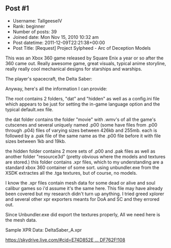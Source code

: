 ## Post #1
- Username: TallgeeseIV
- Rank: beginner
- Number of posts: 39
- Joined date: Mon Nov 15, 2010 10:32 am
- Post datetime: 2011-12-09T22:21:38+00:00
- Post Title: [Request] Project Sylpheed - Arc of Deception Models

This was an Xbox 360 game released by Square Enix a year or so after the 360 came out. Really awesome game, great visuals, typical anime storyline, really really cool mechanical designs for starships and warships.

The player's spacecraft, the Delta Saber: 

Anyway, here's all the information I can provide:

The root contains 2 folders, "dat" and "hidden" as well as a config.ini file which appears to be just for setting the in-game language option and the typical default.xex file.

the dat folder contains the folder "movie" with .wmv's of all the game's cutscenes and several uniquely named .p00 (some have files from .p00 through .p04) files of varying sizes between 426kb and 255mb. each is followed by a .pak file of the same name as the .p00 file before it with file sizes between 1kb and 19kb.

the hidden folder contains 2 more sets of .p00 and .pak files as well as another folder "resource3d" (pretty obvious where the models and textures are stored.) this folder contains .xpr files, which to my understanding are a standard xbox 360 container of some sort. using unbundler.exe from the XSDK extractes all the .tga textures, but of course, no models.

I know the .xpr files contain mesh data for some dead or alive and soul calibur games so i'd assume it's the same here. This file may have already been covered but my research didn't turn up anything. I tried greed xplorer and several other xpr exporters meants for DoA and SC and they errored out.


Since Unbundler.exe did export the textures properly, All we need here is the mesh data.


Sample XPR Data: DeltaSaber_A.xpr

[https://skydrive.live.com/#cid=E74D852E ... DF762F!108](https://skydrive.live.com/#cid=E74D852ED8DF762F&id=E74D852ED8DF762F!108)
